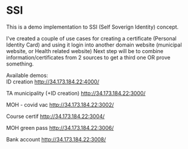 # SSI

This is a demo implementation to SSI (Self Soverign Identity) concept.

I've created a couple of use cases for creating a certificate (Personal Identity Card) and using it login into another domain website (municipal website, or Health related website)
Next step will be to combine information/certificates from 2 sources to get a third one OR prove something. 


Available demos: <br/>
ID creation
http://34.173.184.22:4000/

TA municipality (+ID creation)
http://34.173.184.22:3000/

MOH - covid vac
http://34.173.184.22:3002/

Course certif
http://34.173.184.22:3004/

MOH green pass
http://34.173.184.22:3006/

Bank account
http://34.173.184.22:3008/

